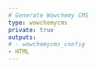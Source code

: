 ```yaml
---
# Generate Wowchemy CMS
type: wowchemycms
private: true
outputs:
# - wowchemycms_config
- HTML
---
```

